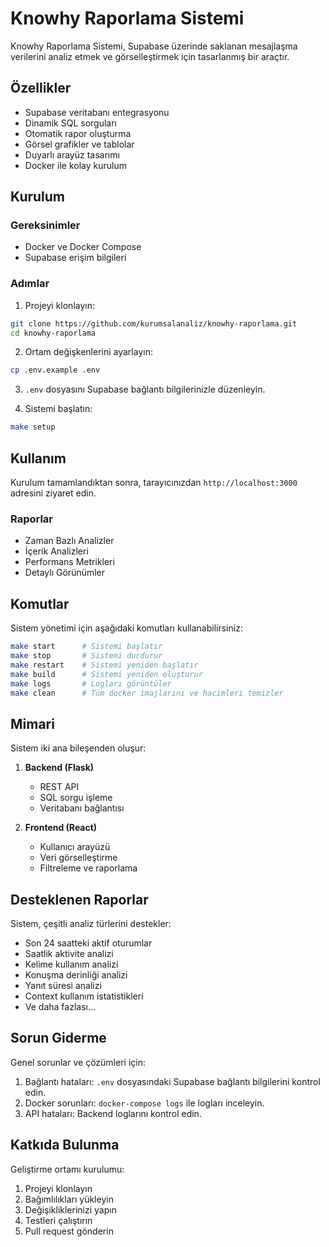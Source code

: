 # Knowhy Raporlama Sistemi

Knowhy Raporlama Sistemi, Supabase üzerinde saklanan mesajlaşma verilerini analiz etmek ve görselleştirmek için tasarlanmış bir araçtır.

## Özellikler

- Supabase veritabanı entegrasyonu
- Dinamik SQL sorguları
- Otomatik rapor oluşturma
- Görsel grafikler ve tablolar
- Duyarlı arayüz tasarımı
- Docker ile kolay kurulum

## Kurulum

### Gereksinimler

- Docker ve Docker Compose
- Supabase erişim bilgileri

### Adımlar

1. Projeyi klonlayın:
```bash
git clone https://github.com/kurumsalanaliz/knowhy-raporlama.git
cd knowhy-raporlama
```

2. Ortam değişkenlerini ayarlayın:
```bash
cp .env.example .env
```

3. `.env` dosyasını Supabase bağlantı bilgilerinizle düzenleyin.

4. Sistemi başlatın:
```bash
make setup
```

## Kullanım

Kurulum tamamlandıktan sonra, tarayıcınızdan `http://localhost:3000` adresini ziyaret edin.

### Raporlar

- Zaman Bazlı Analizler
- İçerik Analizleri
- Performans Metrikleri
- Detaylı Görünümler

## Komutlar

Sistem yönetimi için aşağıdaki komutları kullanabilirsiniz:

```bash
make start      # Sistemi başlatır
make stop       # Sistemi durdurur
make restart    # Sistemi yeniden başlatır
make build      # Sistemi yeniden oluşturur
make logs       # Logları görüntüler
make clean      # Tüm docker imajlarını ve hacimleri temizler
```

## Mimari

Sistem iki ana bileşenden oluşur:

1. **Backend (Flask)**
   - REST API
   - SQL sorgu işleme
   - Veritabanı bağlantısı

2. **Frontend (React)**
   - Kullanıcı arayüzü
   - Veri görselleştirme
   - Filtreleme ve raporlama

## Desteklenen Raporlar

Sistem, çeşitli analiz türlerini destekler:

- Son 24 saatteki aktif oturumlar
- Saatlik aktivite analizi
- Kelime kullanım analizi
- Konuşma derinliği analizi
- Yanıt süresi analizi
- Context kullanım istatistikleri
- Ve daha fazlası...

## Sorun Giderme

Genel sorunlar ve çözümleri için:

1. Bağlantı hataları: `.env` dosyasındaki Supabase bağlantı bilgilerini kontrol edin.
2. Docker sorunları: `docker-compose logs` ile logları inceleyin.
3. API hataları: Backend loglarını kontrol edin.

## Katkıda Bulunma

Geliştirme ortamı kurulumu:

1. Projeyi klonlayın
2. Bağımlılıkları yükleyin
3. Değişikliklerinizi yapın
4. Testleri çalıştırın
5. Pull request gönderin 